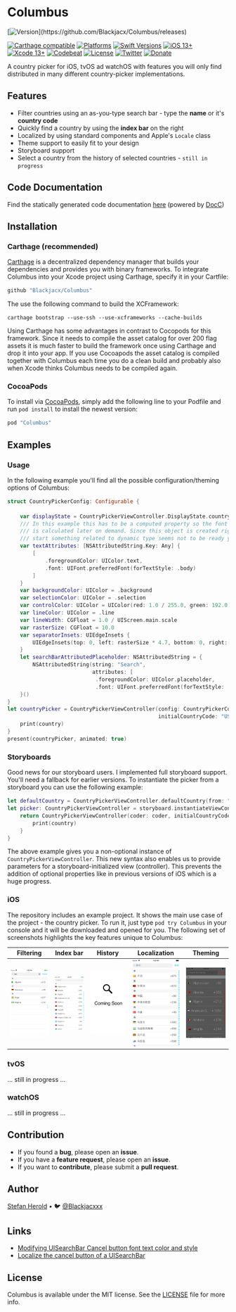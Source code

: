 # Columbus

<!-- [![Test](https://github.com/Blackjacx/Columbus/actions/workflows/test.yml/badge.svg)](https://github.com/Blackjacx/Columbus/actions/workflows/test.yml) -->
[![Version]("https://img.shields.io/github/release/blackjacx/Columbus.svg")](https://github.com/Blackjacx/Columbus/releases)
<!-- [![Swift Package Manager Compatible](https://img.shields.io/badge/SPM-compatible-brightgreen.svg)](https://swift.org/package-manager/) -->
[![Carthage compatible](https://img.shields.io/badge/Carthage-Compatible-brightgreen.svg?style=flat)](https://github.com/Carthage/Carthage)
[![Platforms](https://img.shields.io/endpoint?url=https%3A%2F%2Fswiftpackageindex.com%2Fapi%2Fpackages%2FBlackjacx%2FColumbus%2Fbadge%3Ftype%3Dplatforms)](https://swiftpackageindex.com/Blackjacx/Columbus)
[![Swift Versions](https://img.shields.io/endpoint?url=https%3A%2F%2Fswiftpackageindex.com%2Fapi%2Fpackages%2FBlackjacx%2FColumbus%2Fbadge%3Ftype%3Dswift-versions)](https://swiftpackageindex.com/Blackjacx/Columbus)
[![iOS 13+](https://img.shields.io/badge/iOS-13.0%2B-blue.svg)](https://developer.apple.com/download/)
[![Xcode 13+](https://img.shields.io/badge/Xcode-13%2B-blue.svg)](https://developer.apple.com/download/)
[![Codebeat](https://codebeat.co/badges/7ad2da62-af22-4a76-a4da-2eb2002bde18)](https://codebeat.co/projects/github-com-blackjacx-columbus-develop)
[![License](https://img.shields.io/github/license/blackjacx/columbus.svg)](https://github.com/blackjacx/columbus/blob/main/LICENSE)
[![Twitter](https://img.shields.io/twitter/follow/blackjacxxx?label=%40Blackjacxxx)](https://twitter.com/blackjacxxx)
[![Donate](https://img.shields.io/badge/Donate-PayPal-blue.svg)](https://www.paypal.me/STHEROLD)

A country picker for iOS, tvOS ad watchOS with features you will only find distributed in many different country-picker implementations. 

## Features

- Filter countries using an as-you-type search bar - type the **name** or it's **country code**
- Quickly find a country by using the **index bar** on the right
- Localized by using standard components and Apple's `Locale` class
- Theme support to easily fit to your design
- Storyboard support
- Select a country from the history of selected countries - `still in progress`

## Code Documentation

Find the statically generated code documentation [here](https://blackjacx.github.io/Columbus/documentation/columbus/) (powered by [DocC](https://developer.apple.com/documentation/docc))

## Installation

### Carthage (recommended)

[Carthage](https://github.com/Carthage/Carthage) is a decentralized dependency manager that builds your dependencies and provides you with binary frameworks. To integrate Columbus into your Xcode project using Carthage, specify it in your Cartfile:

```ruby
github "Blackjacx/Columbus"
```

The use the following command to build the XCFramework:

```shell
carthage bootstrap --use-ssh --use-xcframeworks --cache-builds
```

Using Carthage has some advantages in contrast to Cocopods for this framework. Since it needs to compile the asset catalog for over 200 flag assets it is much faster to build the framework once using Carthage and drop it into your app. If you use Cocoapods the asset catalog is compiled together with Columbus each time you do a clean build and probably also when Xcode thinks Columbus needs to be compiled again.

### CocoaPods

To install via [CocoaPods](https://cocoapods.org/pods/Columbus), simply add the following line to your Podfile and run `pod install` to install the newest version:

```ruby
pod "Columbus"
```

## Examples

### Usage

In the following example you'll find all the possible configuration/theming options of Columbus:

```swift
struct CountryPickerConfig: Configurable {

    var displayState = CountryPickerViewController.DisplayState.countryCodeSelection
    /// In this example this has to be a computed property so the font object
    /// is calculated later on demand. Since this object is created right at app
    /// start something related to dynamic type seems not to be ready yet.
    var textAttributes: [NSAttributedString.Key: Any] {
        [
            .foregroundColor: UIColor.text,
            .font: UIFont.preferredFont(forTextStyle: .body)
        ]
    }
    var backgroundColor: UIColor = .background
    var selectionColor: UIColor = .selection
    var controlColor: UIColor = UIColor(red: 1.0 / 255.0, green: 192.0 / 255.0, blue: 1, alpha: 1)
    var lineColor: UIColor = .line
    var lineWidth: CGFloat = 1.0 / UIScreen.main.scale
    var rasterSize: CGFloat = 10.0
    var separatorInsets: UIEdgeInsets {
        UIEdgeInsets(top: 0, left: rasterSize * 4.7, bottom: 0, right: rasterSize * 2.5)
    }
    let searchBarAttributedPlaceholder: NSAttributedString = {
        NSAttributedString(string: "Search",
                           attributes: [
                            .foregroundColor: UIColor.placeholder,
                            .font: UIFont.preferredFont(forTextStyle: .body)])
    }()
}
let countryPicker = CountryPickerViewController(config: CountryPickerConfig(),
                                                initialCountryCode: "US") { (country) in
    print(country)
}
present(countryPicker, animated: true)

```

### Storyboards

Good news for our storyboard users. I implemented full storyboard support. You'll need a fallback for earlier versions. To instantiate the picker from a storyboard you can use the following example:

```swift
let defaultCountry = CountryPickerViewController.defaultCountry(from: "US")
let picker: CountryPickerViewController = storyboard.instantiateViewController(identifier: "Picker") { (coder) -> CountryPickerViewController? in
    return CountryPickerViewController(coder: coder, initialCountryCode: defaultCountry.isoCountryCode) { (country) in
        print(country)
    }
}
```

The above example gives you a non-optional instance of `CountryPickerViewController`. This new syntax also enables us to provide parameters for a storyboard-initialized view (controller). This prevents the addition of optional properties like in previous versions of iOS which is a huge progress.

### iOS

The repository includes an example project. It shows the main use case of the project - the country picker. To run it, just type `pod try Columbus` in your console and it will be downloaded and opened for you. The following set of screenshots highlights the key features unique to Columbus:

Filtering|Index bar|History|Localization|Theming
--- | --- | --- | --- | ---
![Searchbar](./github/assets/searchbar.png)|![Indexbar](./github/assets/indexbar.png)|![History](./github/assets/history.png)|![Localization](./github/assets/localization.png)|![Theming](./github/assets/theming.png) 


### tvOS
... still in progress ...

### watchOS
... still in progress ...

## Contribution

- If you found a **bug**, please open an **issue**.
- If you have a **feature request**, please open an **issue**.
- If you want to **contribute**, please submit a **pull request**.

## Author

[Stefan Herold](mailto:stefan.herold@gmail.com) • 🐦 [@Blackjacxxx](https://twitter.com/Blackjacxxx)

## Links

- [Modifying UISearchBar Cancel button font text color and style](https://stackoverflow.com/questions/11572372/modifying-uisearchbar-cancel-button-font-text-color-and-style)
- [Localize the cancel button of a UISearchBar](https://stackoverflow.com/questions/12031942/uisearchbar-cancel-button-change-language-of-word-cancel-in-uisearchdisplaycon)

## License

Columbus is available under the MIT license. See the [LICENSE](LICENSE) file for more info.
